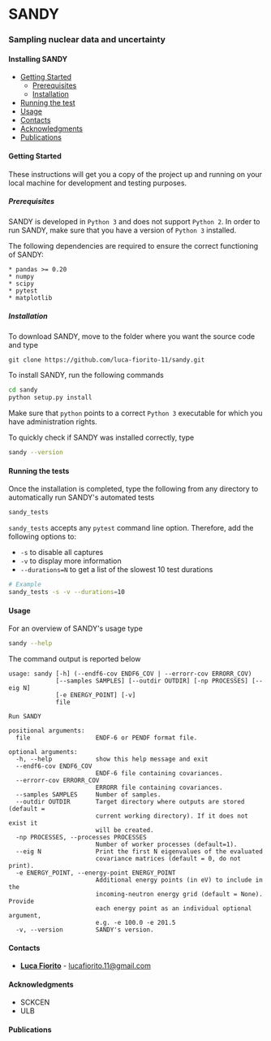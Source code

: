 # SANDY

### Sampling nuclear data and uncertainty

#### Installing SANDY

- [Getting Started](#getting-started)
  - [Prerequisites](#prerequisites)
  - [Installation](#installation)
- [Running the test](#running-the-tests)
- [Usage](#usage)
- [Contacts](#contacts)
- [Acknowledgments](#acknowledgments)
- [Publications](#publications)


#### <a name="getting-started"></a>Getting Started

These instructions will get you a copy of the project up and running on your local machine for development and testing purposes.

##### <a name="prerequisites"></a>Prerequisites

SANDY is developed in `Python 3` and does not support `Python 2`.
In order to run SANDY, make sure that you have a version of `Python 3` installed.

The following dependencies are required to ensure the correct functioning of SANDY:

```
* pandas >= 0.20
* numpy
* scipy
* pytest
* matplotlib
```

##### <a name="installation"></a>Installation

To download SANDY, move to the folder where you want the source code and type

```git
git clone https://github.com/luca-fiorito-11/sandy.git
```

To install SANDY, run the following commands

```bash
cd sandy
python setup.py install
```

Make sure that `python` points to a correct `Python 3` executable for which you have administration rights.

To quickly check if SANDY was installed correctly, type

```bash
sandy --version
```

#### <a name="running-the-tests"></a>Running the tests

Once the installation is completed, type the following from any directory to automatically run SANDY's automated tests

```bash
sandy_tests
```

```sandy_tests``` accepts any ```pytest``` command line option.
Therefore, add the following options to:
 - ```-s``` to disable all captures
 - ```-v``` to display more information
 - ```--durations=N``` to get a list of the slowest 10 test durations
 
 ```bash
# Example
sandy_tests -s -v --durations=10
```

#### <a name="usage"></a>Usage

For an overview of SANDY's usage type

```bash
sandy --help
```

The command output is reported below

```
usage: sandy [-h] (--endf6-cov ENDF6_COV | --errorr-cov ERRORR_COV)
             [--samples SAMPLES] [--outdir OUTDIR] [-np PROCESSES] [--eig N]
             [-e ENERGY_POINT] [-v]
             file

Run SANDY

positional arguments:
  file                  ENDF-6 or PENDF format file.

optional arguments:
  -h, --help            show this help message and exit
  --endf6-cov ENDF6_COV
                        ENDF-6 file containing covariances.
  --errorr-cov ERRORR_COV
                        ERRORR file containing covariances.
  --samples SAMPLES     Number of samples.
  --outdir OUTDIR       Target directory where outputs are stored (default =
                        current working directory). If it does not exist it
                        will be created.
  -np PROCESSES, --processes PROCESSES
                        Number of worker processes (default=1).
  --eig N               Print the first N eigenvalues of the evaluated
                        covariance matrices (default = 0, do not print).
  -e ENERGY_POINT, --energy-point ENERGY_POINT
                        Additional energy points (in eV) to include in the
                        incoming-neutron energy grid (default = None). Provide
                        each energy point as an individual optional argument,
                        e.g. -e 100.0 -e 201.5
  -v, --version         SANDY's version.
```

#### <a name="contacts"></a>Contacts

* [**Luca Fiorito**](https://github.com/luca-fiorito-11) - lucafiorito.11@gmail.com

#### <a name="acknowledgemnts"></a>Acknowledgments

* SCKCEN
* ULB

#### <a name="publications"></a>Publications








